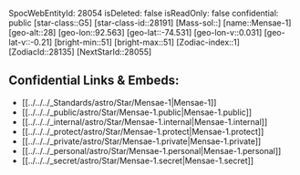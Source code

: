 ﻿---
location: [-74.531,-92.563,28]
type: Star
tags:
- astro/Star

---
SpocWebEntityId: 28054
isDeleted: false
isReadOnly: false
confidential: public
[star-class::G5]
[star-class-id::28191]
[Mass-sol::]
[name::Mensae-1]
[geo-alt::28]
[geo-lon::92.563]
[geo-lat::-74.531]
[geo-lon-v::0.031]
[geo-lat-v::-0.21]
[bright-min::51]
[bright-max::51]
[Zodiac-index::1]
[ZodiacId::28135]
[NextStarId::28055]



## Confidential Links & Embeds: 
- [[../../../_Standards/astro/Star/Mensae-1|Mensae-1]] 
- [[../../../_public/astro/Star/Mensae-1.public|Mensae-1.public]] 
- [[../../../_internal/astro/Star/Mensae-1.internal|Mensae-1.internal]] 
- [[../../../_protect/astro/Star/Mensae-1.protect|Mensae-1.protect]] 
- [[../../../_private/astro/Star/Mensae-1.private|Mensae-1.private]] 
- [[../../../_personal/astro/Star/Mensae-1.personal|Mensae-1.personal]] 
- [[../../../_secret/astro/Star/Mensae-1.secret|Mensae-1.secret]] 
